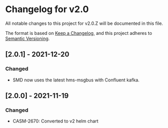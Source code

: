 # Changelog for v2.0

All notable changes to this project for v2.0.Z will be documented in this file.

The format is based on [Keep a Changelog](https://keepachangelog.com/en/1.0.0/),
and this project adheres to [Semantic Versioning](https://semver.org/spec/v2.0.0.html).

## [2.0.1] - 2021-12-20

### Changed

- SMD now uses the latest hms-msgbus with Confluent kafka.

## [2.0.0] - 2021-11-19

### Changed

- CASM-2670: Converted to v2 helm chart
